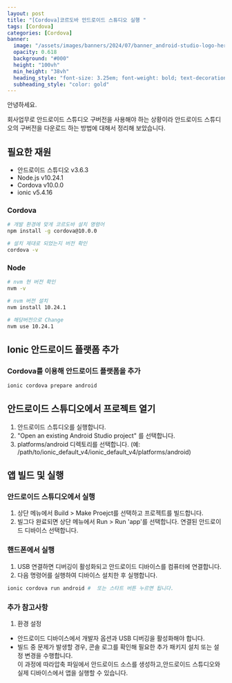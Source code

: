```yaml
---
layout: post
title: "[Cordova]코르도바 안드로이드 스튜디오 실행 "
tags: [Cordova]
categories: [Cordova]
banner:
  image: "/assets/images/banners/2024/07/banner_android-studio-logo-hero.jpg"
  opacity: 0.618
  background: "#000"
  height: "100vh"
  min_height: "38vh"
  heading_style: "font-size: 3.25em; font-weight: bold; text-decoration: underline"
  subheading_style: "color: gold"
--- 
```


안녕하세요.

회사업무로 안드로이드 스튜디오 구버전을 사용해야 하는 상황이라 
안드로이드 스튜디오의 구버전을 다운로드 하는 방법에 대해서 정리해 보았습니다.


## 필요한 재원 
- 안드로이드 스튜디오 v3.6.3
- Node.js v10.24.1 
- Cordova v10.0.0
- ionic v5.4.16



### Cordova
```zsh
# 개발 환경에 맞게 코르도바 설치 명령어 
npm install -g cordova@10.0.0

```

```zsh
# 설치 제대로 되었는지 버전 확인
cordova -v
```

### Node 
```zsh
# nvm 현 버전 확인 
nvm -v 

# nvm 버전 설치
nvm install 10.24.1

# 해당버전으로 Change
nvm use 10.24.1 
```


## Ionic 안드로이드 플랫폼 추가

### Cordova를 이용해 안드로이드 플랫폼을 추가

```zsh
ionic cordova prepare android 
```


## 안드로이드 스튜디오에서 프로젝트 열기
1. 안드로이드 스튜디오를 실행합니다.
2. "Open an existing Android Studio project" 를 선택합니다.
3. platforms/android 디렉토리를 선택합니다. (예: /path/to/ionic_default_v4/ionic_default_v4/platforms/android)

## 앱 빌드 및 실행

### 안드로이드 스튜디오에서 실행
1. 상단 메뉴에서 Build > Make Proejct를 선택하고 프로젝트를 빌드합니다.
2. 빌그다 완료되면 상단 메뉴에서 Run > Run 'app'를 선택합니다. 연결된 안드로이드 디바이스 선택합니다.

### 핸드폰에서 실행
1. USB 연결하면 디버깅이 활성화되고 안드로이드 디바이스를 컴퓨터에 연결합니다.
2. 다음 명령어를 실행하여 디바이스 설치한 후 실행합니다.

```zsh
ionic cordova run android #  또는 스타트 버튼 누르면 됩니다. 

```

### 추가 참고사항
1. 환경 설정
- 안드로이드 디바이스에서 개발자 옵션과 USB 디버깅을 활성화해야 합니다. 
- 빌드 중 문제가 발생할 경우, 콘솔 로그를 확인해 필요한 추가 패키지 설치 또는 설정 변경을 수행합니다. <br> 이 과정에 따라압축 파일에서 안드로이드 소스를 생성하고,안드로이드 스튜디오와 실제 디바이스에서 앱을 실행할 수 있습니다.

